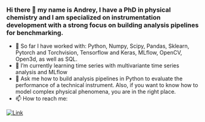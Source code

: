 ### Hi there 👋 my name is Andrey, I have a PhD in physical chemistry and I am specialized on instrumentation development with a strong focus on building analysis pipelines for benchmarking.
- 🔭 So far I have worked with: Python, Numpy, Scipy, Pandas, Sklearn, Pytorch and Torchvision, Tensorflow and Keras, MLflow, OpenCV, Open3d, as well as SQL. 
- 🌱 I’m currently learning time series with multivariante time series analysis and MLflow  
- 💬 Ask me how to build analysis pipelines in Python to evaluate the performance of a technical instrument. Also, if you want to know how to model complex physical phenomena, you are in the right place. 
- 📫 How to reach me:  

[![Link](https://img.shields.io/badge/LinkedIn-0077B5?style=for-the-badge&logo=linkedin&logoColor=white)](https://www.linkedin.com/in/andrey-krutilin)


<!--
**andrey101010/andrey101010** is a ✨ _special_ ✨ repository because its `README.md` (this file) appears on your GitHub profile.

Here are some ideas to get you started:
[](https://img.shields.io/badge/LinkedIn-0077B5?style=for-the-badge&logo=linkedin&logoColor=white)

-->
